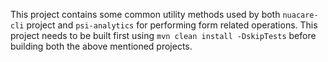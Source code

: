 This project contains some common utility methods used by both `nuacare-cli` project and `psi-analytics` for performing
form related operations. This project needs to be built first using `mvn clean install -DskipTests` before building both the 
above mentioned projects.

